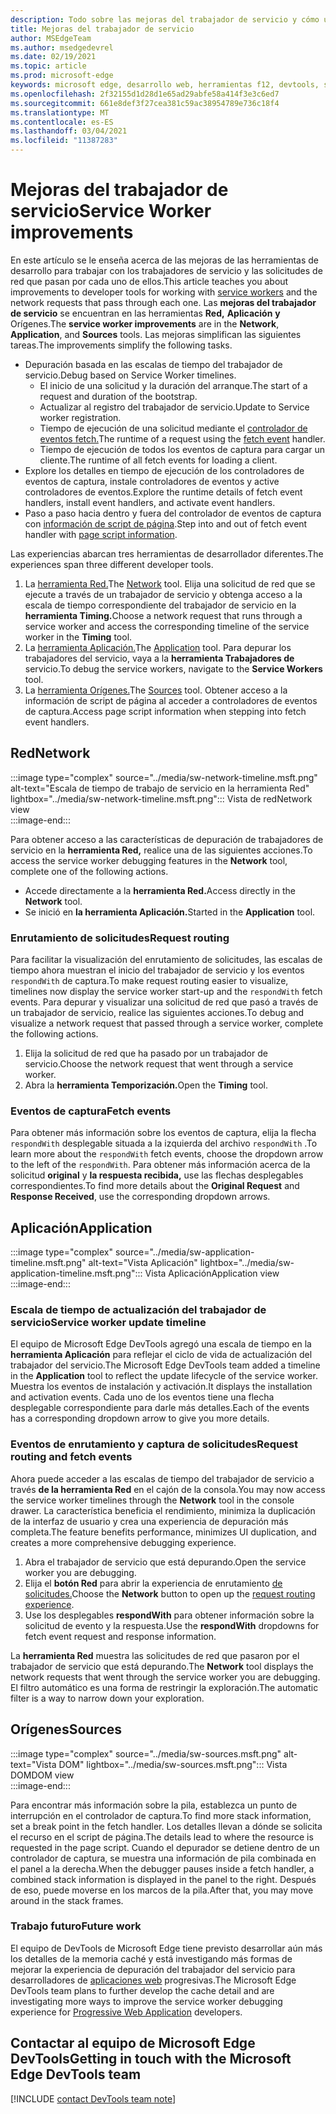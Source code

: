```yaml
---
description: Todo sobre las mejoras del trabajador de servicio y cómo usar cada una de ellas.
title: Mejoras del trabajador de servicio
author: MSEdgeTeam
ms.author: msedgedevrel
ms.date: 02/19/2021
ms.topic: article
ms.prod: microsoft-edge
keywords: microsoft edge, desarrollo web, herramientas f12, devtools, service worker, PWA
ms.openlocfilehash: 2f32155d1d28d1e65ad29abfe58a414f3e3c6ed7
ms.sourcegitcommit: 661e8def3f27cea381c59ac38954789e736c18f4
ms.translationtype: MT
ms.contentlocale: es-ES
ms.lasthandoff: 03/04/2021
ms.locfileid: "11387283"
---
```

# <a name="service-worker-improvements"></a><span data-ttu-id="6ceb5-104">Mejoras del trabajador de servicio</span><span class="sxs-lookup"><span data-stu-id="6ceb5-104">Service Worker improvements</span></span>  

<span data-ttu-id="6ceb5-105">En este artículo se le enseña acerca [][MdnServiceWorkerApi] de las mejoras de las herramientas de desarrollo para trabajar con los trabajadores de servicio y las solicitudes de red que pasan por cada uno de ellos.</span><span class="sxs-lookup"><span data-stu-id="6ceb5-105">This article teaches you about improvements to developer tools for working with [service workers][MdnServiceWorkerApi] and the network requests that pass through each one.</span></span>  <span data-ttu-id="6ceb5-106">Las **mejoras del trabajador de servicio** se encuentran en las herramientas **Red,** **Aplicación** **y** Orígenes.</span><span class="sxs-lookup"><span data-stu-id="6ceb5-106">The **service worker improvements** are in the **Network**, **Application**, and **Sources** tools.</span></span>  <span data-ttu-id="6ceb5-107">Las mejoras simplifican las siguientes tareas.</span><span class="sxs-lookup"><span data-stu-id="6ceb5-107">The improvements simplify the following tasks.</span></span>  

*   <span data-ttu-id="6ceb5-108">Depuración basada en las escalas de tiempo del trabajador de servicio.</span><span class="sxs-lookup"><span data-stu-id="6ceb5-108">Debug based on Service Worker timelines.</span></span>  
    *   <span data-ttu-id="6ceb5-109">El inicio de una solicitud y la duración del arranque.</span><span class="sxs-lookup"><span data-stu-id="6ceb5-109">The start of a request and duration of the bootstrap.</span></span>  
    *   <span data-ttu-id="6ceb5-110">Actualizar al registro del trabajador de servicio.</span><span class="sxs-lookup"><span data-stu-id="6ceb5-110">Update to Service worker registration.</span></span>  
    *   <span data-ttu-id="6ceb5-111">Tiempo de ejecución de una solicitud mediante el [controlador de eventos fetch.][MdnFetchEvent]</span><span class="sxs-lookup"><span data-stu-id="6ceb5-111">The runtime of a request using the [fetch event][MdnFetchEvent] handler.</span></span>  
    *   <span data-ttu-id="6ceb5-112">Tiempo de ejecución de todos los eventos de captura para cargar un cliente.</span><span class="sxs-lookup"><span data-stu-id="6ceb5-112">The runtime of all fetch events for loading a client.</span></span>  
*   <span data-ttu-id="6ceb5-113">Explore los detalles en tiempo de ejecución de los controladores de eventos de captura, instale controladores de eventos y active controladores de eventos.</span><span class="sxs-lookup"><span data-stu-id="6ceb5-113">Explore the runtime details of fetch event handlers, install event handlers, and activate event handlers.</span></span>  
*   <span data-ttu-id="6ceb5-114">Paso a paso hacia dentro y fuera del controlador de eventos de captura con [información de script de página](#sources).</span><span class="sxs-lookup"><span data-stu-id="6ceb5-114">Step into and out of fetch event handler with [page script information](#sources).</span></span>  
    
<span data-ttu-id="6ceb5-115">Las experiencias abarcan tres herramientas de desarrollador diferentes.</span><span class="sxs-lookup"><span data-stu-id="6ceb5-115">The experiences span three different developer tools.</span></span>  

1.  <span data-ttu-id="6ceb5-116">La [herramienta Red.](#network)</span><span class="sxs-lookup"><span data-stu-id="6ceb5-116">The [Network](#network) tool.</span></span>  <span data-ttu-id="6ceb5-117">Elija una solicitud de red que se ejecute a través de un trabajador de servicio y obtenga acceso a la escala de tiempo correspondiente del trabajador de servicio en la **herramienta Timing.**</span><span class="sxs-lookup"><span data-stu-id="6ceb5-117">Choose a network request that runs through a service worker and access the corresponding timeline of the service worker in the **Timing** tool.</span></span>  
1.  <span data-ttu-id="6ceb5-118">La [herramienta Aplicación.](#application)</span><span class="sxs-lookup"><span data-stu-id="6ceb5-118">The [Application](#application) tool.</span></span>  <span data-ttu-id="6ceb5-119">Para depurar los trabajadores del servicio, vaya a la **herramienta Trabajadores de** servicio.</span><span class="sxs-lookup"><span data-stu-id="6ceb5-119">To debug the service workers, navigate to the **Service Workers** tool.</span></span>  
1.  <span data-ttu-id="6ceb5-120">La [herramienta Orígenes.](#sources)</span><span class="sxs-lookup"><span data-stu-id="6ceb5-120">The [Sources](#sources) tool.</span></span>  <span data-ttu-id="6ceb5-121">Obtener acceso a la información de script de página al acceder a controladores de eventos de captura.</span><span class="sxs-lookup"><span data-stu-id="6ceb5-121">Access page script information when stepping into fetch event handlers.</span></span>  
    
## <a name="network"></a><span data-ttu-id="6ceb5-122">Red</span><span class="sxs-lookup"><span data-stu-id="6ceb5-122">Network</span></span>  

:::image type="complex" source="../media/sw-network-timeline.msft.png" alt-text="Escala de tiempo de trabajo de servicio en la herramienta Red" lightbox="../media/sw-network-timeline.msft.png":::
   <span data-ttu-id="6ceb5-124">Vista de red</span><span class="sxs-lookup"><span data-stu-id="6ceb5-124">Network view</span></span>  
:::image-end:::  

<span data-ttu-id="6ceb5-125">Para obtener acceso a las características de depuración de trabajadores de servicio en la **herramienta Red,** realice una de las siguientes acciones.</span><span class="sxs-lookup"><span data-stu-id="6ceb5-125">To access the service worker debugging features in the **Network** tool, complete one of the following actions.</span></span>  

*   <span data-ttu-id="6ceb5-126">Accede directamente a la **herramienta Red.**</span><span class="sxs-lookup"><span data-stu-id="6ceb5-126">Access directly in the **Network** tool.</span></span>  
*   <span data-ttu-id="6ceb5-127">Se inició en **la herramienta Aplicación.**</span><span class="sxs-lookup"><span data-stu-id="6ceb5-127">Started in the **Application** tool.</span></span>  
    
### <a name="request-routing"></a><span data-ttu-id="6ceb5-128">Enrutamiento de solicitudes</span><span class="sxs-lookup"><span data-stu-id="6ceb5-128">Request routing</span></span>  

<span data-ttu-id="6ceb5-129">Para facilitar la visualización del enrutamiento de solicitudes, las escalas de tiempo ahora muestran el inicio del trabajador de servicio y los eventos `respondWith` de captura.</span><span class="sxs-lookup"><span data-stu-id="6ceb5-129">To make request routing easier to visualize, timelines now display the service worker start-up and the `respondWith` fetch events.</span></span>  <span data-ttu-id="6ceb5-130">Para depurar y visualizar una solicitud de red que pasó a través de un trabajador de servicio, realice las siguientes acciones.</span><span class="sxs-lookup"><span data-stu-id="6ceb5-130">To debug and visualize a network request that passed through a service worker, complete the following actions.</span></span>  

1.  <span data-ttu-id="6ceb5-131">Elija la solicitud de red que ha pasado por un trabajador de servicio.</span><span class="sxs-lookup"><span data-stu-id="6ceb5-131">Choose the network request that went through a service worker.</span></span>  
1.  <span data-ttu-id="6ceb5-132">Abra la **herramienta Temporización.**</span><span class="sxs-lookup"><span data-stu-id="6ceb5-132">Open the **Timing** tool.</span></span>  
    
### <a name="fetch-events"></a><span data-ttu-id="6ceb5-133">Eventos de captura</span><span class="sxs-lookup"><span data-stu-id="6ceb5-133">Fetch events</span></span>  

<span data-ttu-id="6ceb5-134">Para obtener más información sobre los eventos de captura, elija la flecha `respondWith` desplegable situada a la izquierda del archivo `respondWith` .</span><span class="sxs-lookup"><span data-stu-id="6ceb5-134">To learn more about the `respondWith` fetch events, choose the dropdown arrow to the left of the `respondWith`.</span></span>  <span data-ttu-id="6ceb5-135">Para obtener más información acerca de la solicitud **original** y **la respuesta recibida,** use las flechas desplegables correspondientes.</span><span class="sxs-lookup"><span data-stu-id="6ceb5-135">To find more details about the **Original Request** and **Response Received**, use the corresponding dropdown arrows.</span></span>  

## <a name="application"></a><span data-ttu-id="6ceb5-136">Aplicación</span><span class="sxs-lookup"><span data-stu-id="6ceb5-136">Application</span></span>  

:::image type="complex" source="../media/sw-application-timeline.msft.png" alt-text="Vista Aplicación" lightbox="../media/sw-application-timeline.msft.png":::
   <span data-ttu-id="6ceb5-138">Vista Aplicación</span><span class="sxs-lookup"><span data-stu-id="6ceb5-138">Application view</span></span>  
:::image-end:::  

### <a name="service-worker-update-timeline"></a><span data-ttu-id="6ceb5-139">Escala de tiempo de actualización del trabajador de servicio</span><span class="sxs-lookup"><span data-stu-id="6ceb5-139">Service worker update timeline</span></span>  

<span data-ttu-id="6ceb5-140">El equipo de Microsoft Edge DevTools agregó una escala de tiempo en la **herramienta Aplicación** para reflejar el ciclo de vida de actualización del trabajador del servicio.</span><span class="sxs-lookup"><span data-stu-id="6ceb5-140">The Microsoft Edge DevTools team added a timeline in the **Application** tool to reflect the update lifecycle of the service worker.</span></span>  <span data-ttu-id="6ceb5-141">Muestra los eventos de instalación y activación.</span><span class="sxs-lookup"><span data-stu-id="6ceb5-141">It displays the installation and activation events.</span></span>  <span data-ttu-id="6ceb5-142">Cada uno de los eventos tiene una flecha desplegable correspondiente para darle más detalles.</span><span class="sxs-lookup"><span data-stu-id="6ceb5-142">Each of the events has a corresponding dropdown arrow to give you more details.</span></span>  

### <a name="request-routing-and-fetch-events"></a><span data-ttu-id="6ceb5-143">Eventos de enrutamiento y captura de solicitudes</span><span class="sxs-lookup"><span data-stu-id="6ceb5-143">Request routing and fetch events</span></span>  

<span data-ttu-id="6ceb5-144">Ahora puede acceder a las escalas de tiempo del trabajador de servicio a través **de la herramienta Red** en el cajón de la consola.</span><span class="sxs-lookup"><span data-stu-id="6ceb5-144">You may now access the service worker timelines through the **Network** tool in the console drawer.</span></span>  <span data-ttu-id="6ceb5-145">La característica beneficia el rendimiento, minimiza la duplicación de la interfaz de usuario y crea una experiencia de depuración más completa.</span><span class="sxs-lookup"><span data-stu-id="6ceb5-145">The feature benefits performance, minimizes UI duplication, and creates a more comprehensive debugging experience.</span></span>  

1.  <span data-ttu-id="6ceb5-146">Abra el trabajador de servicio que está depurando.</span><span class="sxs-lookup"><span data-stu-id="6ceb5-146">Open the service worker you are debugging.</span></span>  
1.  <span data-ttu-id="6ceb5-147">Elija el **botón Red** para abrir la experiencia de enrutamiento [de solicitudes.](#network)</span><span class="sxs-lookup"><span data-stu-id="6ceb5-147">Choose the **Network** button to open up the [request routing experience](#network).</span></span>  
1.  <span data-ttu-id="6ceb5-148">Use los desplegables **respondWith** para obtener información sobre la solicitud de evento y la respuesta.</span><span class="sxs-lookup"><span data-stu-id="6ceb5-148">Use the **respondWith** dropdowns for fetch event request and response information.</span></span>  

<span data-ttu-id="6ceb5-149">La **herramienta Red** muestra las solicitudes de red que pasaron por el trabajador de servicio que está depurando.</span><span class="sxs-lookup"><span data-stu-id="6ceb5-149">The **Network** tool displays the network requests that went through the service worker you are debugging.</span></span>  <span data-ttu-id="6ceb5-150">El filtro automático es una forma de restringir la exploración.</span><span class="sxs-lookup"><span data-stu-id="6ceb5-150">The automatic filter is a way to narrow down your exploration.</span></span>

## <a name="sources"></a><span data-ttu-id="6ceb5-151">Orígenes</span><span class="sxs-lookup"><span data-stu-id="6ceb5-151">Sources</span></span>  

:::image type="complex" source="../media/sw-sources.msft.png" alt-text="Vista DOM" lightbox="../media/sw-sources.msft.png":::
   <span data-ttu-id="6ceb5-153">Vista DOM</span><span class="sxs-lookup"><span data-stu-id="6ceb5-153">DOM view</span></span>  
:::image-end:::  

<span data-ttu-id="6ceb5-154">Para encontrar más información sobre la pila, establezca un punto de interrupción en el controlador de captura.</span><span class="sxs-lookup"><span data-stu-id="6ceb5-154">To find more stack information, set a break point in the fetch handler.</span></span>  <span data-ttu-id="6ceb5-155">Los detalles llevan a dónde se solicita el recurso en el script de página.</span><span class="sxs-lookup"><span data-stu-id="6ceb5-155">The details lead to where the resource is requested in the page script.</span></span>  <span data-ttu-id="6ceb5-156">Cuando el depurador se detiene dentro de un controlador de captura, se muestra una información de pila combinada en el panel a la derecha.</span><span class="sxs-lookup"><span data-stu-id="6ceb5-156">When the debugger pauses inside a fetch handler, a combined stack information is displayed in the panel to the right.</span></span>  <span data-ttu-id="6ceb5-157">Después de eso, puede moverse en los marcos de la pila.</span><span class="sxs-lookup"><span data-stu-id="6ceb5-157">After that, you may move around in the stack frames.</span></span>  

### <a name="future-work"></a><span data-ttu-id="6ceb5-158">Trabajo futuro</span><span class="sxs-lookup"><span data-stu-id="6ceb5-158">Future work</span></span>  

<span data-ttu-id="6ceb5-159">El equipo de DevTools de Microsoft Edge tiene previsto desarrollar aún más los detalles de la memoria caché y está investigando más formas de mejorar la experiencia de depuración del trabajador del servicio para desarrolladores de [aplicaciones web][MdnProgressiveWebApps] progresivas.</span><span class="sxs-lookup"><span data-stu-id="6ceb5-159">The Microsoft Edge DevTools team plans to further develop the cache detail and are investigating more ways to improve the service worker debugging experience for [Progressive Web Application][MdnProgressiveWebApps] developers.</span></span>  

## <a name="getting-in-touch-with-the-microsoft-edge-devtools-team"></a><span data-ttu-id="6ceb5-160">Contactar al equipo de Microsoft Edge DevTools</span><span class="sxs-lookup"><span data-stu-id="6ceb5-160">Getting in touch with the Microsoft Edge DevTools team</span></span>  

[!INCLUDE [contact DevTools team note](../includes/contact-devtools-team-note.md)]  

<!-- links -->  

[MdnFetchEvent]: https://developer.mozilla.org/docs/Web/API/FetchEvent "FetchEvent | MDN"  
[MdnProgressiveWebApps]: https://developer.mozilla.org/docs/Web/Progressive_web_apps "Aplicaciones web progresivas (PWA) | MDN"  
[MdnServiceWorkerApi]: https://developer.mozilla.org/docs/Web/API/Service_Worker_API "Api de trabajo de servicio | MDN"  
